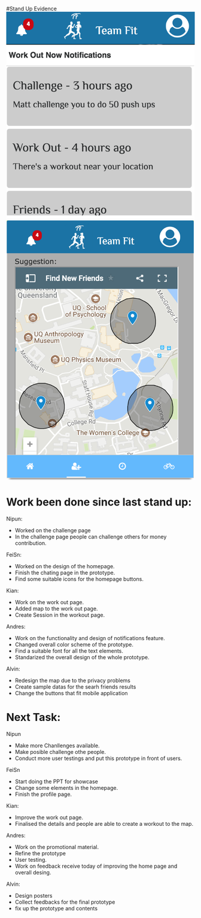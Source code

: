 #Stand Up Evidence
![Notification](image/notification.png)
![Notification2](image/notification2.png)
![Notification2](image/map.png)



# Work been done since last stand up:

Nipun:
- Worked on the challenge page
- In the challenge page people can challenge others for money contribution.

FeiSn:
-  Worked on the design of the homepage.
-  Finish the chating page in the prototype.
-  Find some suitable icons for the homepage buttons.


Kian:
- Work on the work out page.
- Added map to the work out page.
- Create Session in the workout page.


Andres:
- Work on the functionality and design of notifications feature.
- Changed overall color scheme of the prototype.
- Find a suitable font for all the text elements.
- Standarized the overall design of the whole prototype.

Alvin:
- Redesign the map due to the privacy problems
- Create sample datas for the searh friends results 
- Change the buttons that fit mobile application


# Next Task:

Nipun
- Make more Chanllenges available.
- Make posible challenge othe people.
- Conduct more user testings and put this prototype in front of users.

FeiSn
- Start doing the PPT for showcase
- Change some elements in the homepage.
- Finish the profile page.

Kian:
- Improve the work out page.
- Finalised the details and people are able to create a workout to the map.

Andres:
- Work on the promotional material.
- Refine the prototype
- User testing.
- Work on feedback receive today of improving the home page and overall desing.

Alvin:
- Design posters
- Collect feedbacks for the final prototype 
- fix up the prototype and contents 


